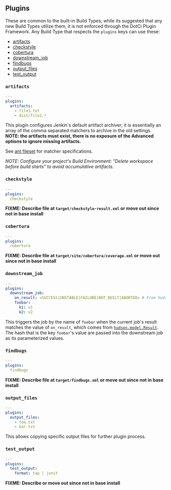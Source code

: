 ## Plugins

These are common to the built-in Build Types; while its
suggested that any new Build Types utilize them, it is not enforced
through the DotCi Plugin Framework. Any Build Type that respects the
`plugins` keys can use these:

* [artifacts](#-artifacts)
* [checkstyle](#-checkstyle)
* [cobertura](#-cobertura)
* [downstream_job](#-downstream-job)
* [findbugs](#-findbugs)
* [output_files](#-output-files)
* [test_output](#-test-output)


### `artifacts`
```yaml
---
plugins:
  artifacts:
    - file1.txt
    - dist/file2.*
```
This plugin configures Jenkin's default artifact archiver; it is
essentially an array of the comma separated matchers to archive in the
old settings. __NOTE: the artifacts must exist, there is no exposure of
the Advanced options to ignore missing artifacts.__

See [ant fileset](http://ant.apache.org/manual/Types/fileset.html) for
matcher specifications.

_NOTE: Configure your project's Build Environment: "Delete workspace before build starts" to avoid accumulative artifacts._


### `checkstyle`
```yaml
---
plugins:
  checkstyle
```
**FIXME: Describe file at `target/checkstyle-result.xml` or move out
since not in base install**


### `cobertura`
```yaml
---
plugins:
  cobertura
```
**FIXME: Describe file at `target/site/cobertura/coverage.xml` or move
out since not in base install**


### `downstream_job`
```yaml
---
plugins:
  downstream_job:
    on_result: <SUCCESS|UNSTABLE|FAILURE|NOT_BUILT|ABORTED> # From hudson.model.Result static types
    foobar:
      k1: v1
      k2: v2
```
This triggers the job by the name of `foobar` when the current job's
result matches the value of `on_result`, which comes from
[`hudson.model.Result`](https://github.com/kohsuke/hudson/blob/7a64e030a38561c98954c4c51c4438c97469dfd6/core/src/main/java/hudson/model/Result.java).
The hash that is the key `foobar`'s value are passed into the downstream
job as its parameterized values.


### `findbugs`
```yaml
---
plugins:
  findbugs
```
**FIXME: Describe file at `target/findbugs.xml` or move out since not in
base install**


### `output_files`
```yaml
---
plugins:
  output_files:
    - foo.txt
    - bar.txt
```
This allows copying specific output files for further plugin process.


### `test_output`
```yaml
---
plugins:
  test_output:
    format: tap | junit
```
**FIXME: Describe or move out since not in base install**
